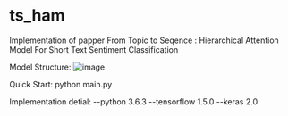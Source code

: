 # ts_ham
Implementation of papper From Topic to Seqence :  Hierarchical Attention Model For Short Text Sentiment Classification

Model Structure:
![image](https://github.com/Alex-sanda/ts_ham/blob/master/images/model_structure.jpg)

Quick Start:
  python main.py
 
 Implementation detial:
 --python 3.6.3
 --tensorflow 1.5.0
 --keras 2.0
